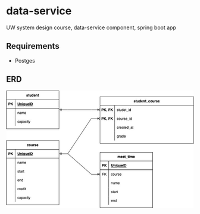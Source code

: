 # data-service
UW system design course, data-service component, spring boot app

## Requirements
- Postges

## ERD
![ERD](src/main/resources/static/data-model.jpg?raw=true "ERD")
